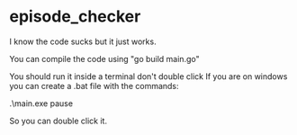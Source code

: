 # episode_checker
I know the code sucks but it just works.

You can compile the code using "go build main.go"

You should run it inside a terminal don't double click
If you are on windows you can create a .bat file with the commands:

.\main.exe
pause

So you can double click it.

